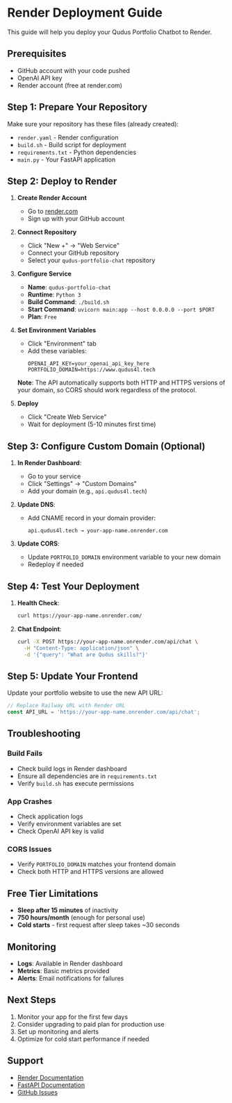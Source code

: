 # Render Deployment Guide

This guide will help you deploy your Qudus Portfolio Chatbot to Render.

## Prerequisites

- GitHub account with your code pushed
- OpenAI API key
- Render account (free at render.com)

## Step 1: Prepare Your Repository

Make sure your repository has these files (already created):
- `render.yaml` - Render configuration
- `build.sh` - Build script for deployment
- `requirements.txt` - Python dependencies
- `main.py` - Your FastAPI application

## Step 2: Deploy to Render

1. **Create Render Account**
   - Go to [render.com](https://render.com)
   - Sign up with your GitHub account

2. **Connect Repository**
   - Click "New +" → "Web Service"
   - Connect your GitHub repository
   - Select your `qudus-portfolio-chat` repository

3. **Configure Service**
   - **Name**: `qudus-portfolio-chat`
   - **Runtime**: `Python 3`
   - **Build Command**: `./build.sh`
   - **Start Command**: `uvicorn main:app --host 0.0.0.0 --port $PORT`
   - **Plan**: `Free`

4. **Set Environment Variables**
   - Click "Environment" tab
   - Add these variables:
     ```
     OPENAI_API_KEY=your_openai_api_key_here
     PORTFOLIO_DOMAIN=https://www.qudus4l.tech
     ```
   
   **Note**: The API automatically supports both HTTP and HTTPS versions of your domain, so CORS should work regardless of the protocol.

5. **Deploy**
   - Click "Create Web Service"
   - Wait for deployment (5-10 minutes first time)

## Step 3: Configure Custom Domain (Optional)

1. **In Render Dashboard**:
   - Go to your service
   - Click "Settings" → "Custom Domains"
   - Add your domain (e.g., `api.qudus4l.tech`)

2. **Update DNS**:
   - Add CNAME record in your domain provider:
     ```
     api.qudus4l.tech → your-app-name.onrender.com
     ```

3. **Update CORS**:
   - Update `PORTFOLIO_DOMAIN` environment variable to your new domain
   - Redeploy if needed

## Step 4: Test Your Deployment

1. **Health Check**:
   ```bash
   curl https://your-app-name.onrender.com/
   ```

2. **Chat Endpoint**:
   ```bash
   curl -X POST https://your-app-name.onrender.com/api/chat \
     -H "Content-Type: application/json" \
     -d '{"query": "What are Qudus skills?"}'
   ```

## Step 5: Update Your Frontend

Update your portfolio website to use the new API URL:
```javascript
// Replace Railway URL with Render URL
const API_URL = 'https://your-app-name.onrender.com/api/chat';
```

## Troubleshooting

### Build Fails
- Check build logs in Render dashboard
- Ensure all dependencies are in `requirements.txt`
- Verify `build.sh` has execute permissions

### App Crashes
- Check application logs
- Verify environment variables are set
- Check OpenAI API key is valid

### CORS Issues
- Verify `PORTFOLIO_DOMAIN` matches your frontend domain
- Check both HTTP and HTTPS versions are allowed

## Free Tier Limitations

- **Sleep after 15 minutes** of inactivity
- **750 hours/month** (enough for personal use)
- **Cold starts** - first request after sleep takes ~30 seconds

## Monitoring

- **Logs**: Available in Render dashboard
- **Metrics**: Basic metrics provided
- **Alerts**: Email notifications for failures

## Next Steps

1. Monitor your app for the first few days
2. Consider upgrading to paid plan for production use
3. Set up monitoring and alerts
4. Optimize for cold start performance if needed

## Support

- [Render Documentation](https://render.com/docs)
- [FastAPI Documentation](https://fastapi.tiangolo.com/)
- [GitHub Issues](https://github.com/qudus4l/qudus-portfolio-chat/issues)
